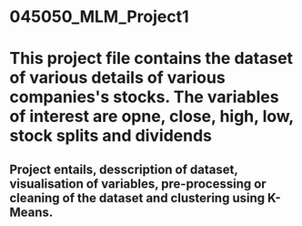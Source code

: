 # 045050_MLM_Project1
# This project file contains the dataset of various details of various companies's stocks. The variables of interest are opne, close, high, low, stock splits and dividends
## Project entails, desscription of dataset, visualisation of variables, pre-processing or cleaning of the dataset and clustering using K-Means.
